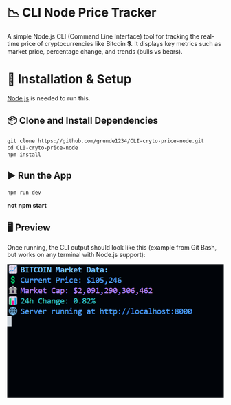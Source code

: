 # 📉 CLI Node Price Tracker

A simple Node.js CLI (Command Line Interface) tool for tracking the real-time price of cryptocurrencies like Bitcoin 💲. It displays key metrics such as market price, percentage change, and trends (bulls vs bears).


# 🚀 Installation & Setup

[Node js](https://nodejs.org/en) is needed to run this.

## 📦 Clone and Install Dependencies

```
git clone https://github.com/grunde1234/CLI-cryto-price-node.git
cd CLI-cryto-price-node
npm install
```

## ▶️ Run the App

```
npm run dev
```
**not npm start**

## 🖥️ Preview
Once running, the CLI output should look like this (example from Git Bash, but works on any terminal with Node.js support):

![Relative](/pic.png)

